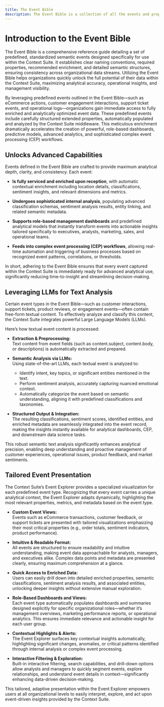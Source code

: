 ```yaml
---
title: The Event Bible
description: The Event Bible is a collection of all the events and properties that are supported by ContextuSuite.
---
```



# Introduction to the Event Bible
The Event Bible is a comprehensive reference guide detailing a set of predefined, standardized semantic events designed specifically for use within the Context Suite. It establishes clear naming conventions, required properties, recommended enrichment, and detailed semantic structures, ensuring consistency across organizational data streams. Utilizing the Event Bible helps organizations quickly unlock the full potential of their data within the Context Suite, maximizing analytical accuracy, operational insights, and management visibility.

By leveraging predefined events outlined in the Event Bible—such as eCommerce actions, customer engagement interactions, support ticket events, and operational logs—organizations gain immediate access to fully enriched and analytically optimized event data. These predefined events include carefully structured extended properties, automatically populated and analyzed by the Context Suite middleware. This meticulous enrichment dramatically accelerates the creation of powerful, role-based dashboards, predictive models, advanced analytics, and sophisticated complex event processing (CEP) workflows.

## Unlocks Advanced Capabilities
Events defined in the Event Bible are crafted to provide maximum analytical depth, clarity, and consistency. Each event:

- **Is fully serviced and enriched upon reception**, with automatic contextual enrichment including location details, classifications, sentiment insights, and relevant dimensions and metrics.

- **Undergoes sophisticated internal analysis**, populating advanced classification schemas, sentiment analysis results, entity linking, and related semantic metadata.

- **Supports role-based management dashboards** and predefined analytical models that instantly transform events into actionable insights tailored specifically to executives, analysts, marketing, sales, and operational teams.

- **Feeds into complex event processing (CEP) workflows**, allowing real-time automation and triggering of business processes based on recognized event patterns, correlations, or thresholds.

In short, adhering to the Event Bible ensures that every event captured within the Context Suite is immediately ready for advanced analytical use, significantly reducing time-to-insight and streamlining decision-making.

## Leveraging LLMs for Text Analysis
Certain event types in the Event Bible—such as customer interactions, support tickets, product reviews, or engagement events—often contain free-form textual content. To effectively analyze and classify this content, the Context Suite integrates powerful Large Language Models (LLMs).

Here’s how textual event content is processed:

- **Extraction & Preprocessing:**\
Text content from event fields (such as content.subject, content.body, or descriptions) is automatically extracted and prepared.

- **Semantic Analysis via LLMs:**\
Using state-of-the-art LLMs, each textual event is analyzed to:

  - Identify intent, key topics, or significant entities mentioned in the text.
  - Perform sentiment analysis, accurately capturing nuanced emotional context.
  - Automatically categorize the event based on semantic understanding, aligning it with predefined classifications and taxonomies.

- **Structured Output & Integration:**\
The resulting classifications, sentiment scores, identified entities, and enriched metadata are seamlessly integrated into the event record, making the insights instantly available for analytical dashboards, CEP, and downstream data science tasks.

This robust semantic text analysis significantly enhances analytical precision, enabling deep understanding and proactive management of customer experiences, operational issues, product feedback, and market sentiments.

## Tailored Event Presentation
The Context Suite’s Event Explorer provides a specialized visualization for each predefined event type. Recognizing that every event carries a unique analytical context, the Event Explorer adapts dynamically, highlighting the most relevant properties, metrics, and metadata based on the event type.

- **Custom Event Views:**\
Events such as eCommerce transactions, customer feedback, or support tickets are presented with tailored visualizations emphasizing their most critical properties (e.g., order totals, sentiment indicators, product performance).

- **Intuitive & Readable Format:**\
All events are structured to ensure readability and intuitive understanding, making event data approachable for analysts, managers, and executives alike. Complex data points and metadata are presented clearly, ensuring maximum comprehension at a glance.

- **Quick Access to Enriched Data:**\
Users can easily drill down into detailed enriched properties, semantic classifications, sentiment analysis results, and associated entities, unlocking deeper insights without extensive manual exploration.

- **Role-Based Dashboards and Views:**\
Each event type automatically populates dashboards and summaries designed explicitly for specific organizational roles—whether it’s management overviews, marketing performance reports, or operational analytics. This ensures immediate relevance and actionable insight for each user group.

- **Contextual Highlights & Alerts:**\
The Event Explorer surfaces key contextual insights automatically, highlighting significant changes, anomalies, or critical patterns identified through internal analysis or complex event processing.

- **Interactive Filtering & Exploration:**\
Built-in interactive filtering, search capabilities, and drill-down options allow analysts and managers to quickly segment events, explore relationships, and understand event details in context—significantly enhancing data-driven decision-making.

This tailored, adaptive presentation within the Event Explorer empowers users at all organizational levels to easily interpret, explore, and act upon event-driven insights provided by the Context Suite.